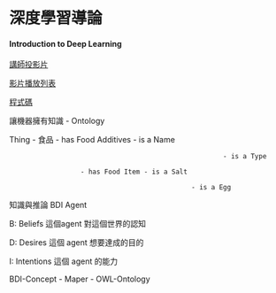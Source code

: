 # 深度學習導論 

#### Introduction to Deep Learning

[講師投影片](https://drive.google.com/file/d/1F6Xz4b6iDR0iwsScEn_IqNM4gDXhCgDs/view)

[影片播放列表](https://www.youtube.com/playlist?list=PL1f_B9coMEeC_tYQSo6SGRvYc-xqzctRV)

[程式碼](https://drive.google.com/drive/folders/1sH38d7elXKVpgsJCjPSOvIRa7cZDYDig)

讓機器擁有知識 - Ontology

Thing - 食品 - has Food Additives - is a Name

                                                          - is a Type 

                      - has Food Item - is a Salt

                                                  - is a Egg 

知識與推論 BDI Agent

B: Beliefs 這個agent 對這個世界的認知

D: Desires 這個 agent 想要達成的目的

I: Intentions 這個 agent 的能力



BDI-Concept - Maper - OWL-Ontology









